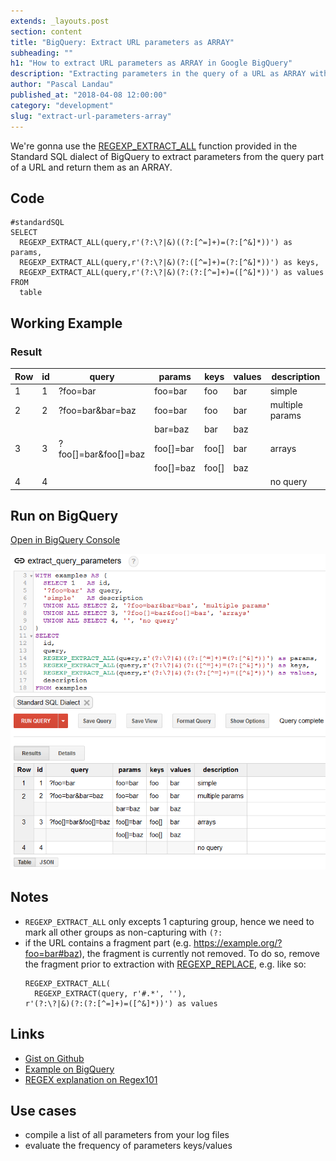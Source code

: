```yaml
---
extends: _layouts.post
section: content
title: "BigQuery: Extract URL parameters as ARRAY"
subheading: ""
h1: "How to extract URL parameters as ARRAY in Google BigQuery"
description: "Extracting parameters in the query of a URL as ARRAY with Google BigQuery"
author: "Pascal Landau"
published_at: "2018-04-08 12:00:00"
category: "development"
slug: "extract-url-parameters-array"
---
```


We're gonna use the [REGEXP_EXTRACT_ALL](https://cloud.google.com/bigquery/docs/reference/standard-sql/functions-and-operators?hl=de#regexp_extract_all) 
function provided in the Standard SQL dialect of BigQuery
to extract parameters from the query part of a URL and return them as an ARRAY.

## Code
```
#standardSQL
SELECT
  REGEXP_EXTRACT_ALL(query,r'(?:\?|&)((?:[^=]+)=(?:[^&]*))') as params,
  REGEXP_EXTRACT_ALL(query,r'(?:\?|&)(?:([^=]+)=(?:[^&]*))') as keys,
  REGEXP_EXTRACT_ALL(query,r'(?:\?|&)(?:(?:[^=]+)=([^&]*))') as values
FROM
  table
```

## Working Example

<script src="https://gist.github.com/paslandau/6c46020211a00c39607d5eab1d093f3a.js"></script>

### Result
|Row|id|query|params|keys|values|description|
|--- |--- |--- |--- |--- |--- |--- |
|1|1|?foo=bar|foo=bar|foo|bar|simple|
|2|2|?foo=bar&bar=baz|foo=bar|foo|bar|multiple params|
| | | |bar=baz|bar|baz| |
|3|3|?foo[]=bar&foo[]=baz|foo[]=bar|foo[]|bar|arrays|
| | | |foo[]=baz|foo[]|baz| |
|4|4| | | | |no query|

## Run on BigQuery
[Open in BigQuery Console](https://bigquery.cloud.google.com/savedquery/106862046541:e5da849d652a4502b12443a2f14b355a)

[![BigQuery Console: Extract URL parameters example](/img/bigquery-snippets/extract-url-parameters-array/extract-url-parameters-array-bigquery-example.png "BigQuery Console: Extract URL parameters example")](/img/bigquery-snippets/extract-url-parameters-array/extract-url-parameters-array-bigquery-example.png)

## Notes
- `REGEXP_EXTRACT_ALL` only excepts 1 capturing group, hence we need to mark all other groups 
  as non-capturing with `(?:`
- if the URL contains a fragment part (e.g. https://example.org/?foo=bar#baz), the fragment is currently not removed.
  To do so, remove the fragment prior to extraction with 
  [REGEXP_REPLACE](https://cloud.google.com/bigquery/docs/reference/standard-sql/functions-and-operators?hl=de#regexp_replace), 
  e.g. like so:
  ```
  REGEXP_EXTRACT_ALL(
    REGEXP_EXTRACT(query, r'#.*', ''),
  r'(?:\?|&)(?:(?:[^=]+)=([^&]*))') as values
  ``` 
  
## Links
- [Gist on Github](https://gist.github.com/paslandau/6c46020211a00c39607d5eab1d093f3a)
- [Example on BigQuery](https://bigquery.cloud.google.com/savedquery/106862046541:e5da849d652a4502b12443a2f14b355a)
- [REGEX explanation on Regex101](https://regex101.com/r/iqwgxD/1/)

## Use cases
- compile a list of all parameters from your log files
- evaluate the frequency of parameters keys/values